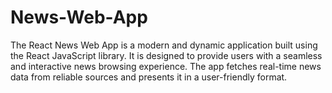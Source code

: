# News-Web-App
The React News Web App is a modern and dynamic application built using the React JavaScript library. It is designed to provide users with a seamless and interactive news browsing experience. The app fetches real-time news data from reliable sources and presents it in a user-friendly format.
